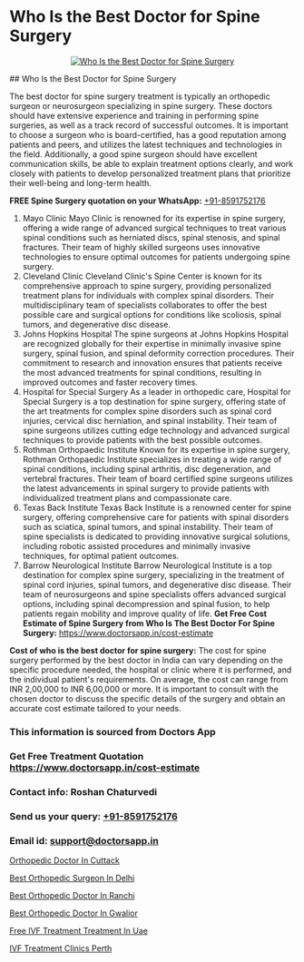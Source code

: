 # Who Is the Best Doctor for Spine Surgery

<p align="center">
  <a href="null">
    <img src="null" alt="Who Is the Best Doctor for Spine Surgery">
  </a>
</p>
## Who Is the Best Doctor for Spine Surgery

The best doctor for spine surgery treatment is typically an orthopedic surgeon or neurosurgeon specializing in spine surgery. These doctors should have extensive experience and training in performing spine surgeries, as well as a track record of successful outcomes. It is important to choose a surgeon who is board-certified, has a good reputation among patients and peers, and utilizes the latest techniques and technologies in the field. Additionally, a good spine surgeon should have excellent communication skills, be able to explain treatment options clearly, and work closely with patients to develop personalized treatment plans that prioritize their well-being and long-term health.

**FREE Spine Surgery quotation on your WhatsApp:**  [+91-8591752176](https://api.whatsapp.com/send?phone=8591752176)

1) Mayo Clinic   Mayo Clinic is renowned for its expertise in spine surgery, offering a wide range of advanced surgical techniques to treat various spinal conditions such as herniated discs, spinal stenosis, and spinal fractures. Their team of highly skilled surgeons uses innovative technologies to ensure optimal outcomes for patients undergoing spine surgery.
2) Cleveland Clinic   Cleveland Clinic's Spine Center is known for its comprehensive approach to spine surgery, providing personalized treatment plans for individuals with complex spinal disorders. Their multidisciplinary team of specialists collaborates to offer the best possible care and surgical options for conditions like scoliosis, spinal tumors, and degenerative disc disease.
3) Johns Hopkins Hospital   The spine surgeons at Johns Hopkins Hospital are recognized globally for their expertise in minimally invasive spine surgery, spinal fusion, and spinal deformity correction procedures. Their commitment to research and innovation ensures that patients receive the most advanced treatments for spinal conditions, resulting in improved outcomes and faster recovery times.
4) Hospital for Special Surgery   As a leader in orthopedic care, Hospital for Special Surgery is a top destination for spine surgery, offering state of the art treatments for complex spine disorders such as spinal cord injuries, cervical disc herniation, and spinal instability. Their team of spine surgeons utilizes cutting edge technology and advanced surgical techniques to provide patients with the best possible outcomes.
5) Rothman Orthopaedic Institute   Known for its expertise in spine surgery, Rothman Orthopaedic Institute specializes in treating a wide range of spinal conditions, including spinal arthritis, disc degeneration, and vertebral fractures. Their team of board certified spine surgeons utilizes the latest advancements in spinal surgery to provide patients with individualized treatment plans and compassionate care.
6) Texas Back Institute   Texas Back Institute is a renowned center for spine surgery, offering comprehensive care for patients with spinal disorders such as sciatica, spinal tumors, and spinal instability. Their team of spine specialists is dedicated to providing innovative surgical solutions, including robotic assisted procedures and minimally invasive techniques, for optimal patient outcomes.
7) Barrow Neurological Institute   Barrow Neurological Institute is a top destination for complex spine surgery, specializing in the treatment of spinal cord injuries, spinal tumors, and degenerative disc disease. Their team of neurosurgeons and spine specialists offers advanced surgical options, including spinal decompression and spinal fusion, to help patients regain mobility and improve quality of life.
**Get Free Cost Estimate of Spine Surgery from Who Is The Best Doctor For Spine Surgery:** https://www.doctorsapp.in/cost-estimate

**Cost of who is the best doctor for spine surgery:**
The cost for spine surgery performed by the best doctor in India can vary depending on the specific procedure needed, the hospital or clinic where it is performed, and the individual patient's requirements. On average, the cost can range from INR 2,00,000 to INR 6,00,000 or more. It is important to consult with the chosen doctor to discuss the specific details of the surgery and obtain an accurate cost estimate tailored to your needs.

### This information is sourced from Doctors App 
### Get Free Treatment Quotation https://www.doctorsapp.in/cost-estimate
### Contact info: Roshan Chaturvedi 
### Send us your query: [+91-8591752176](https://api.whatsapp.com/send?phone=8591752176) 
### Email id: support@doctorsapp.in

[Orthopedic Doctor In Cuttack](https://www.linkedin.com/pulse/orthopedic-doctor-cuttack-doctorsappin-k1elc?trackingId=HUeG%2BjCTYrt4W0%2BbJPMQtw%3D%3D&lipi=urn%3Ali%3Apage%3Ad_flagship3_company_admin%3BcTUR6naWQkWjeA%2BR15noZQ%3D%3D)

[Best Orthopedic Surgeon In Delhi](https://www.linkedin.com/pulse/best-orthopedic-surgeon-delhi-meniscus-tear-treatment-bv27e?trackingId=1Pbf%2B4%2F6hcirH204xz6vow%3D%3D&lipi=urn%3Ali%3Apage%3Ad_flagship3_company_admin%3BYMgSyE7iTb6%2BgQ5kQEIvvw%3D%3D)

[Best Orthopedic Doctor In Ranchi](https://medium.com/@manish632504/best-orthopedic-doctor-in-ranchi-67cf2f1ccaee)

[Best Orthopedic Doctor In Gwalior](https://medium.com/@vimalrana22/best-orthopedic-doctor-in-gwalior-4c35a9fc8c1c)

[Free IVF Treatment Treatment In Uae](https://doctors-apps.github.io/doctorsapp/free-ivf-treatment-treatment-in-uae)

[IVF Treatment Clinics Perth](https://doctors-apps.github.io/doctorsapp/ivf-treatment-clinics-perth)

